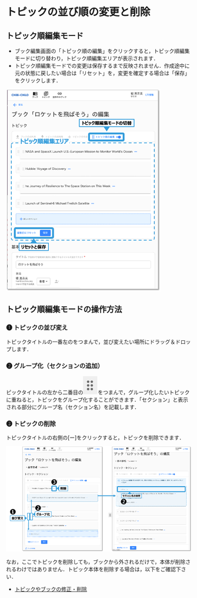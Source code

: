 # トピックの並び順の変更と削除

## トピック順編集モード

* ブック編集画面の「トピック順の編集」をクリックすると，トピック順編集モードに切り替わり，トピック順編集エリアが表示されます．
* トピック順編集モードでの変更は保存するまで反映されません．作成途中に元の状態に戻したい場合は「リセット」を，変更を確定する場合は「保存」をクリックします．

![](<../../../.gitbook/assets/image (441).png>)

## トピック順編集モードの操作方法

### ❶ トピックの並び変え

トピックタイトルの一番左の<img src="../.gitbook/assets/image%20(112).png" alt="" data-size="line">をつまんで，並び変えたい場所にドラッグ＆ドロップします．

### ❷ グループ化（セクションの追加）

ピックタイトルの左から二番目の<img src="../../../.gitbook/assets/image (112).png" alt="" data-size="line">をつまんで，グループ化したいトピックに重ねると，トピックをグループ化することができます．「セクション」と表示される部分にグループ名（セクション名）を記載します．

### ❸ トピックの削除

トピックタイトルの右側の[ー]をクリックすると，トピックを削除できます．

![](<../../../.gitbook/assets/image (391).png>)

なお，ここでトピックを削除しても，ブックから外されるだけで，本体が削除されるわけではありません．トピック本体を削除する場合は，以下をご確認下さい．

* [トピックやブックの修正・削除](../../topic/fix.md)

